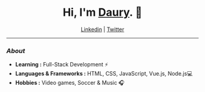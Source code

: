 <p align="center">
<h1 align="center">Hi, I'm <a href="https://dauryellen.github.io/">Daury</a>. 👋</h1>
<p>
<p align="center">
  <a href="">Linkedin</a> |
  <a href="">Twitter</a>
<p>
  
  ---------------------------------------------------------------------------------------------------------------------------------------------------------------------------------
### <i>About</i>

-  **Learning :** Full-Stack Development :zap:
-  **Languages & Frameworks :** HTML, CSS, JavaScript, Vue.js, Node.js💻
-  **Hobbies :** Video games, Soccer & Music :headphones:
